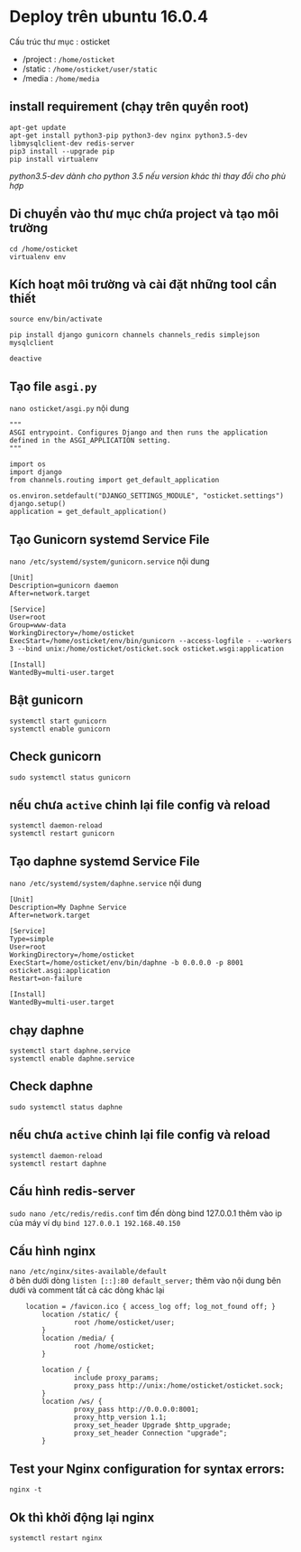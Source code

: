 # Deploy trên ubuntu 16.0.4

Cấu trúc thư mục : osticket 
 - /project : `/home/osticket`
 - /static : `/home/osticket/user/static`
 - /media : `/home/media`

## install requirement (chạy trên quyền root)
```
apt-get update
apt-get install python3-pip python3-dev nginx python3.5-dev libmysqlclient-dev redis-server
pip3 install --upgrade pip
pip install virtualenv
```
*python3.5-dev dành cho python 3.5 nếu version khác thì thay đổi cho phù hợp*
## Di chuyển vào thư mục chứa project và tạo môi trường 
```
cd /home/osticket
virtualenv env
```
## Kích hoạt môi trường và cài đặt những tool cần thiết
```
source env/bin/activate

pip install django gunicorn channels channels_redis simplejson mysqlclient

deactive
```
## Tạo file `asgi.py` 
`nano osticket/asgi.py`
nội dung 
```
"""
ASGI entrypoint. Configures Django and then runs the application
defined in the ASGI_APPLICATION setting.
"""

import os
import django
from channels.routing import get_default_application

os.environ.setdefault("DJANGO_SETTINGS_MODULE", "osticket.settings")
django.setup()
application = get_default_application()
```
## Tạo Gunicorn systemd Service File
`nano /etc/systemd/system/gunicorn.service`
nội dung
```
[Unit]
Description=gunicorn daemon
After=network.target

[Service]
User=root
Group=www-data
WorkingDirectory=/home/osticket
ExecStart=/home/osticket/env/bin/gunicorn --access-logfile - --workers 3 --bind unix:/home/osticket/osticket.sock osticket.wsgi:application

[Install]
WantedBy=multi-user.target
```
## Bật gunicorn
```
systemctl start gunicorn
systemctl enable gunicorn
```
## Check gunicorn 
```
sudo systemctl status gunicorn
```
## nếu chưa `active` chỉnh lại file config và reload 
```
systemctl daemon-reload
systemctl restart gunicorn
```
## Tạo daphne systemd Service File

`nano /etc/systemd/system/daphne.service`
nội dung
```
[Unit]
Description=My Daphne Service
After=network.target

[Service]
Type=simple
User=root
WorkingDirectory=/home/osticket
ExecStart=/home/osticket/env/bin/daphne -b 0.0.0.0 -p 8001 osticket.asgi:application
Restart=on-failure

[Install]
WantedBy=multi-user.target

```
## chạy daphne
```
systemctl start daphne.service
systemctl enable daphne.service
```
## Check daphne
```
sudo systemctl status daphne
```
## nếu chưa `active` chỉnh lại file config và reload 
```
systemctl daemon-reload
systemctl restart daphne
```
## Cấu hình redis-server
`sudo nano /etc/redis/redis.conf`
tìm đến dòng bind 127.0.0.1 thêm vào ip của máy ví dụ
`bind 127.0.0.1 192.168.40.150`

## Cấu hình nginx
`nano /etc/nginx/sites-available/default`<br>
ở bên dưới dòng `listen [::]:80 default_server;` thêm vào nội dung bên dưới và comment tất cả các dòng khác lại
```
	location = /favicon.ico { access_log off; log_not_found off; }
        location /static/ {
                root /home/osticket/user;
        }
        location /media/ {
                root /home/osticket;
        }

        location / {
                include proxy_params;
                proxy_pass http://unix:/home/osticket/osticket.sock;
        }
		location /ws/ {
                proxy_pass http://0.0.0.0:8001;
                proxy_http_version 1.1;
                proxy_set_header Upgrade $http_upgrade;
                proxy_set_header Connection "upgrade";
        }
```
## Test your Nginx configuration for syntax errors:
```
nginx -t
```
## Ok thì khởi động lại nginx 
```
systemctl restart nginx
```
